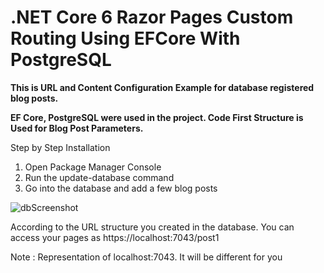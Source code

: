 # .NET Core 6 Razor Pages Custom Routing Using EFCore With PostgreSQL

**This is URL and Content Configuration Example for database registered blog posts.**

**EF Core, PostgreSQL were used in the project. Code First Structure is Used for Blog Post Parameters.**

Step by Step Installation

1) Open Package Manager Console
2) Run the update-database command
3) Go into the database and add a few blog posts

![dbScreenshot](https://i.hizliresim.com/58m70il.png)

According to the URL structure you created in the database. You can access your pages as https://localhost:7043/post1

Note : Representation of localhost:7043. It will be different for you